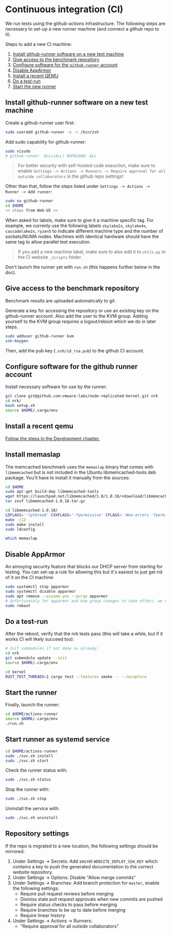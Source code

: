 # Continuous integration (CI)

We run tests using the github-actions infrastructure. The following steps are
necessary to set-up a new runner machine (and connect a github repo to it).

Steps to add a new CI machine:

  1. [Install github-runner software on a new test machine](#install-github-runner-software-on-a-new-test-machine)
  1. [Give access to the benchmark repository](#give-access-to-the-benchmark-repository)
  1. [Configure software for the `github-runner` account](#configure-software-for-the-github-runner-account)
  1. [Disable AppArmor](#disable-apparmor)
  1. [Install a recent QEMU](#install-a-recent-qemu)
  1. [Do a test-run](#do-a-test-run)
  1. [Start the new runner](#start-the-runner)

## Install github-runner software on a new test machine

Create a github-runner user first:

```bash
sudo useradd github-runner -m -s /bin/zsh
```

Add sudo capability for github-runner:

```bash
sudo visudo
# github-runner  ALL=(ALL) NOPASSWD: ALL
```

> For better security with self-hosted code exeuction, make sure to enable
> `Settings -> Actions -> Runners -> Require approval for all outside collaborators`
> in the github repo settings!

Other than that, follow the steps listed under `Settings -> Actions -> Runner ->
Add runner`:

```bash
sudo su github-runner
cd $HOME
<< steps from Web-UI >>
```

When asked for labels, make sure to give it a machine specific tag. For example,
we currenly use the following labels `skylake2x`, `skylake4x`, `cascadelake2x`,
`ryzen5` to indicate different machine type and the number of sockets/NUMA
nodes. Machines with identical hardware should have the same tag to allow
parallel test execution.

> If you add a new machine label, make sure to also add it to `utils.py` in the
> CI website `_scripts` folder.

Don't launch the runner yet with `run.sh` (this happens further below in the doc).

## Give access to the benchmark repository

Benchmark results are uploaded automatically to git.

Generate a key for accessing the repository or use an existing key on the
github-runner account. Also add the user to the KVM group. Adding yourself to
the KVM group requires a logout/reboot which we do in later steps.

```bash
sudo adduser github-runner kvm
ssh-keygen
```

Then, add the pub key (`.ssh/id_rsa.pub`) to the github CI account.

## Configure software for the github runner account

Install necessary software for use by the runner:

```bash
git clone git@github.com:vmware-labs/node-replicated-kernel.git nrk
cd nrk/
bash setup.sh
source $HOME/.cargo/env
```

## Install a recent qemu

[Follow the steps in the Development chapter.](../development/Building.html#install-qemu-from-sources)

## Install memaslap

The memcached benchmark uses the `memaslap` binary that comes with
`libmemcached` but is not included in the Ubuntu libmemcached-tools deb package.
You'll have to install it manually from the sources:

```bash
cd $HOME
sudo apt-get build-dep libmemcached-tools
wget https://launchpad.net/libmemcached/1.0/1.0.18/+download/libmemcached-1.0.18.tar.gz
tar zxvf libmemcached-1.0.18.tar.gz

cd libmemcached-1.0.18/
LDFLAGS='-lpthread' CXXFLAGS='-fpermissive' CFLAGS='-Wno-errors -fpermissive' ./configure --enable-memaslap --with-pthread=yes
make -j12
sudo make install
sudo ldconfig

which memaslap
```

## Disable AppArmor

An annoying security feature that blocks our DHCP server from starting for
testing. You can set-up a rule for allowing this but it's easiest to just get
rid of it on the CI machine:

```bash
sudo systemctl stop apparmor
sudo systemctl disable apparmor
sudo apt remove --assume-yes --purge apparmor
# Unfortunately for apparmor and kvm group changes to take effect, we need to reboot:
sudo reboot
```

## Do a test-run

After the reboot, verify that the nrk tests pass (this will take a while, but if
it works CI will likely succeed too):

```bash
# Init submodules if not done so already:
cd nrk
git submodule update --init
source $HOME/.cargo/env

cd kernel
RUST_TEST_THREADS=1 cargo test --features smoke -- --nocapture
```

## Start the runner

Finally, launch the runner:

```bash
cd $HOME/actions-runner
source $HOME/.cargo/env
./run.sh
```

## Start runner as systemd service

```bash
cd $HOME/actions-runner
sudo ./svc.sh install
sudo ./svc.sh start
```

Check the runner status with:
```bash
sudo ./svc.sh status
```

Stop the runner with:
```bash
sudo ./svc.sh stop
```

Uninstall the service with:
```bash
sudo ./svc.sh uninstall
```

## Repository settings

If the repo is migrated to a new location, the following settings should be mirrored:

1. Under Settings -> Secrets: Add secret `WEBSITE_DEPLOY_SSH_KEY` which contains
   a key to push the generated documentation to the correct website repository.
1. Under Settings -> Options: Disable "Allow merge commits"
1. Under Settings -> Branches: Add branch protection for `master`, enable the following settings:
   - Require pull request reviews before merging
   - Dismiss stale pull request approvals when new commits are pushed
   - Require status checks to pass before merging
   - Require branches to be up to date before merging
   - Require linear history
1. Under Settings -> Actions -> Runners:
   - "Require approval for all outside collaborators"

